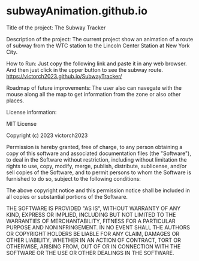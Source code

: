 # subwayAnimation.github.io

Title of the project: The Subway Tracker

Description of the project: The current project show an animation of a route of subway from the WTC station to the Lincoln Center Station at New York City.

How to Run: Just copy the following link and paste it in any web browser. And then just click in the upper button to see the subway route.
https://victorch2023.github.io/SubwayTracker/

Roadmap of future improvements: The user also can navegate with the mouse along all the map to get information from the zone or also other places.


License information: 

MIT License

Copyright (c) 2023 victorch2023

Permission is hereby granted, free of charge, to any person obtaining a copy
of this software and associated documentation files (the "Software"), to deal
in the Software without restriction, including without limitation the rights
to use, copy, modify, merge, publish, distribute, sublicense, and/or sell
copies of the Software, and to permit persons to whom the Software is
furnished to do so, subject to the following conditions:

The above copyright notice and this permission notice shall be included in all
copies or substantial portions of the Software.

THE SOFTWARE IS PROVIDED "AS IS", WITHOUT WARRANTY OF ANY KIND, EXPRESS OR
IMPLIED, INCLUDING BUT NOT LIMITED TO THE WARRANTIES OF MERCHANTABILITY,
FITNESS FOR A PARTICULAR PURPOSE AND NONINFRINGEMENT. IN NO EVENT SHALL THE
AUTHORS OR COPYRIGHT HOLDERS BE LIABLE FOR ANY CLAIM, DAMAGES OR OTHER
LIABILITY, WHETHER IN AN ACTION OF CONTRACT, TORT OR OTHERWISE, ARISING FROM,
OUT OF OR IN CONNECTION WITH THE SOFTWARE OR THE USE OR OTHER DEALINGS IN THE
SOFTWARE.
